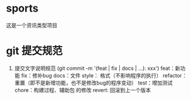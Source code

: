 # sports
这是一个资讯类型项目

# git 提交规范
1. 提交文字说明规范 (git commit -m '(feat | fix | docs | ...): xxx')
   feat：新功能
   fix：修补bug
   docs：文件
   style： 格式（不影响程序的执行）
   refactor：重置（即不是新增功能，也不是修改bug的程序变动）
   test：增加测试
   chore：构建过程、辅助包 的修改
   revert: 回滚到上一个版本
